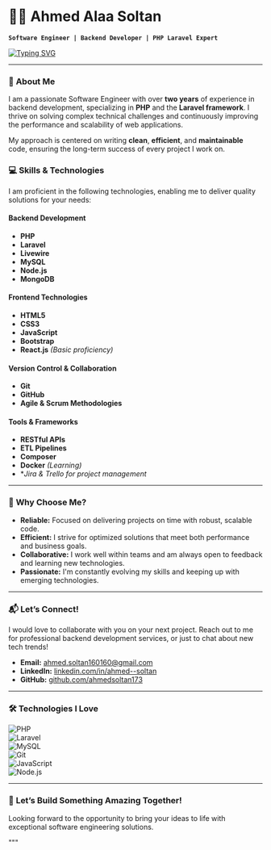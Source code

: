 # 👨‍💻 Ahmed Alaa Soltan  
**`Software Engineer | Backend Developer | PHP Laravel Expert`**  

[![Typing SVG](https://readme-typing-svg.demolab.com?font=Fira+Code&pause=1000&color=2CF6F7&font=Rancho&width=445&height=64&lines=Hello+%2C+This+is+Ahmed+Alaa+Soltan+;+++Software+Engineer+%7C+Backend+Developer+%7CPHP+Laravel+Developer++;Mail%3A+ahmed.soltan160160%40gmail.com;LinkedIn%3A+ahmed--soltan)](https://git.io/typing-svg)  

---

### 🚀 **About Me**  
I am a passionate Software Engineer with over **two years** of experience in backend development, specializing in **PHP** and the **Laravel framework**. I thrive on solving complex technical challenges and continuously improving the performance and scalability of web applications.  

My approach is centered on writing **clean**, **efficient**, and **maintainable** code, ensuring the long-term success of every project I work on.  

### 💻 **Skills & Technologies**  
I am proficient in the following technologies, enabling me to deliver quality solutions for your needs:

#### **Backend Development**  
- **PHP**  
- **Laravel**  
- **Livewire**  
- **MySQL**  
- **Node.js**  
- **MongoDB**  

#### **Frontend Technologies**  
- **HTML5**  
- **CSS3**  
- **JavaScript**  
- **Bootstrap**  
- **React.js** *(Basic proficiency)*  

#### **Version Control & Collaboration**  
- **Git**  
- **GitHub**  
- **Agile & Scrum Methodologies**  

#### **Tools & Frameworks**  
- **RESTful APIs**  
- **ETL Pipelines**  
- **Composer**  
- **Docker** *(Learning)*  
- **Jira & Trello for project management*  

---

### 🎯 **Why Choose Me?**  
- **Reliable:** Focused on delivering projects on time with robust, scalable code.  
- **Efficient:** I strive for optimized solutions that meet both performance and business goals.  
- **Collaborative:** I work well within teams and am always open to feedback and learning new technologies.  
- **Passionate:** I'm constantly evolving my skills and keeping up with emerging technologies.

---

### 📬 **Let’s Connect!**  
I would love to collaborate with you on your next project. Reach out to me for professional backend development services, or just to chat about new tech trends!  

- **Email:** [ahmed.soltan160160@gmail.com](mailto:ahmed.soltan160160@gmail.com)  
- **LinkedIn:** [linkedin.com/in/ahmed--soltan](https://linkedin.com/in/ahmed--soltan)  
- **GitHub:** [github.com/ahmedsoltan173](https://github.com/ahmedsoltan173)  

---

### 🛠️ **Technologies I Love**  
![PHP](https://cdn.jsdelivr.net/gh/devicons/devicon/icons/php/php-original.svg)  
![Laravel](https://cdn.jsdelivr.net/gh/devicons/devicon@latest/icons/laravel/laravel-line-wordmark.svg)  
![MySQL](https://cdn.jsdelivr.net/gh/devicons/devicon/icons/mysql/mysql-original-wordmark.svg)  
![Git](https://cdn.jsdelivr.net/gh/devicons/devicon/icons/git/git-original.svg)  
![JavaScript](https://cdn.jsdelivr.net/gh/devicons/devicon/icons/javascript/javascript-plain.svg)  
![Node.js](https://cdn.jsdelivr.net/gh/devicons/devicon/icons/nodejs/nodejs-original.svg)  

---

### 🌟 **Let’s Build Something Amazing Together!**  
Looking forward to the opportunity to bring your ideas to life with exceptional software engineering solutions.

"""
